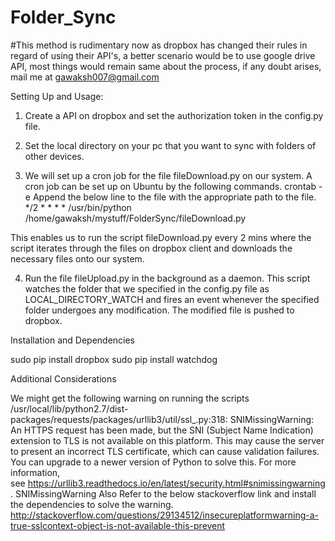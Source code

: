 # Folder_Sync

#This method is rudimentary now as dropbox has changed their rules in regard of using their API's, a better scenario would be to use google drive API, most things would remain same about the process, if any doubt arises, mail me at gawaksh007@gmail.com

Setting Up and Usage:

1. Create a API on dropbox and set the authorization token in the config.py file.

2. Set the local directory on your pc that you want to sync with folders of other devices.

3. We will set up a cron job for the file fileDownload.py on our system. A cron job can be set up on Ubuntu by the following commands. crontab -e
Append the below line to the file with the appropriate path to the file.
*/2 * * * * /usr/bin/python /home/gawaksh/mystuff/FolderSync/fileDownload.py

This enables us to run the script fileDownload.py every 2 mins where the script iterates through the files on dropbox client and downloads the necessary files onto our system.

4. Run the file fileUpload.py in the background as a daemon. This script watches the folder that we specified in the config.py file as LOCAL_DIRECTORY_WATCH and fires an event whenever the specified folder undergoes any modification. The modified file is pushed to dropbox.

Installation and Dependencies

sudo pip install dropbox
sudo pip install watchdog

Additional Considerations

We might get the following warning on running the scripts
/usr/local/lib/python2.7/dist-packages/requests/packages/urllib3/util/ssl_.py:318: SNIMissingWarning: An HTTPS request has been made, but the SNI (Subject Name Indication) extension to TLS is not available on this platform. This may cause the server to present an incorrect TLS certificate, which can cause validation failures. You can upgrade to a newer version of Python to solve this. For more information, see https://urllib3.readthedocs.io/en/latest/security.html#snimissingwarning. SNIMissingWarning
Also Refer to the below stackoverflow link and install the dependencies to solve the warning.
http://stackoverflow.com/questions/29134512/insecureplatformwarning-a-true-sslcontext-object-is-not-available-this-prevent

